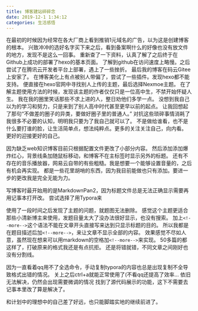 ```yaml
---
title: 博客建站碎碎念
date: 2019-12-1 1:34:12 
categories: 生活感悟
---
```


在最初的时候因为经常在各大厂商上看到推销1元域名的广告，以为这是创建博客的根本。
兴致冲冲的选好名字买下来之后，看到备案啊什么的好像也没有放文件的地方，发现不是这么一回事。
重新查了一下资料，认真了解了之后终于在Github上成功的部署了hexo的基本页面。
了解到github在访问速度上略慢。之后尝试了在腾讯云开发者平台上部署，遇上了一些挫折。
最后我的博客在码云Gitee上安家了。
在博客美化上有点被别人带偏了，尝试了一些插件。发现hexo都不能支持。
便直接在hexo官网中寻找别人上传的主题，最后选择Nexmoe主题。
在了解主题使用方法的时候，发现该主题的作者仅仅只是一位高中生，不禁开始怀疑人生。
我在我的圈里笑话那些不求上进的人，整日劝他们多学一点。
没想到我自己以为的学习和努力，只是来到了别人高中时代甚至更早以前的起点。
让我回想起了那句“不做差的圈子的异类，要做好圈子里的普通人。”
对抗这些琐碎事情消耗了我很多不必要的认知，明明我只要为了我自己就可以了。
不是做给谁看，也不是什么要打谁的脸，让生活简单点，想法纯粹点。更多的关注关注自己，向内看。
更好的迎接更好的自己。

因为缺乏web知识博客目前只根据配置文件更改了小部分内容。
然后添加添加爆炸红心，背景线条加随鼠标移动，和博客不在主标签时显示另外的标题。
还有不存在的音乐播放器，网易云自带的有些粗糙。我是想要一个能够设置音量的，之后有机会再实现。
都是一些花里胡哨的东西，因为我目前能做也只有添加。要进一步的更改我是完全无能为力。

写博客时最开始用的是MarkdownPan2，因为标题文件总是无法正确显示需要再用记事本打开改。
尝试选择了用Typora来

使用了一段时间之后发现了主题的问题，就题图无法删除。
感觉这个主题更适合那些小清新博主来使用，发题目量太大了没办法很好显示，也没有搜索。
加上`<!--more-->`这个语法不能在文章开头直接写来达到只显示标题的目的。
所以我都是在题目描述后加`<!--more-->`，来让文章不显示全部的内容。
效果感觉不尽如人意，虽然现在想来可以用markdown的空格加`<!--more-->`来实现。
50多篇的都这样了，打破原来的格式我还是有点抗拒。
还是将错就错，不同文章之间刚好也没有分割线。

因为一直看着qq用不了全选命令，手动复制typora的内容也总是出现复制不全导致格式出错的情况。
关上之后ctrl+a就能正常使用了(不看qq还提高了效率...
依旧无法解决，仍然会出现需要微调的情况
找到了源代码展示的功能，这下不需要去记事本里改了算是解决了。

和计划中的理想中的自己差了好远，也只能脚踏实地的继续前进了。